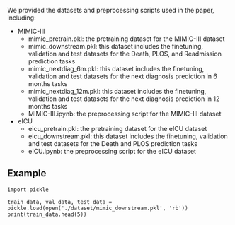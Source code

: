 We provided the datasets and preprocessing scripts used in the paper, including:
- MIMIC-III
    - mimic_pretrain.pkl: the pretraining dataset for the MIMIC-III dataset
    - mimic_downstream.pkl: this dataset includes the finetuning, validation and test datasets for the Death, PLOS, and Readmission prediction tasks
    - mimic_nextdiag_6m.pkl: this dataset includes the finetuning, validation and test datasets for the next diagnosis prediction in 6 months tasks
    - mimic_nextdiag_12m.pkl: this dataset includes the finetuning, validation and test datasets for the next diagnosis prediction in 12 months tasks
    - MIMIC-III.ipynb: the preprocessing script for the MIMIC-III dataset
- eICU
    - eicu_pretrain.pkl: the pretraining dataset for the eICU dataset
    - eicu_downstream.pkl: this dataset includes the finetuning, validation and test datasets for the Death and PLOS prediction tasks
    - eICU.ipynb: the preprocessing script for the eICU dataset

## Example

```
import pickle

train_data, val_data, test_data = pickle.load(open('./dataset/mimic_downstream.pkl', 'rb'))
print(train_data.head(5))
```